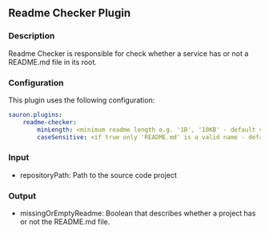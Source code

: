 ## Readme Checker Plugin

### Description

Readme Checker is responsible for check whether a service has or not a README.md file in its root.

### Configuration

This plugin uses the following configuration:

```yaml
sauron.plugins:
    readme-checker:
        minLength: <minimum readme length e.g. '1B', '10KB' - default value 1B>
        caseSensitive: <if true only 'README.md' is a valid name - default value false>
```

### Input

- repositoryPath: Path to the source code project

### Output

- missingOrEmptyReadme: Boolean that describes whether a project has or not the README.md file.
